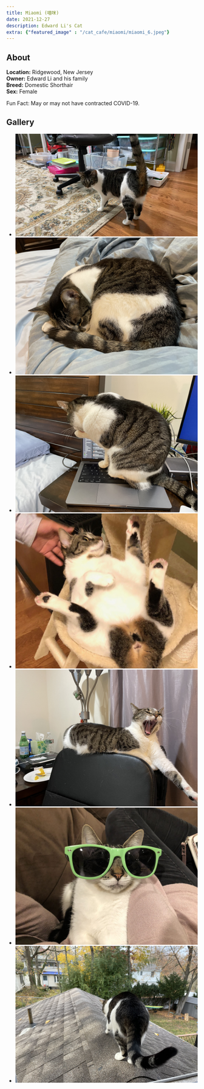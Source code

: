 ```yaml
---
title: Miaomi (喵咪)
date: 2021-12-27
description: Edward Li's Cat
extra: {"featured_image" : "/cat_cafe/miaomi/miaomi_6.jpeg"}
---
```


## About

**Location:** Ridgewood, New Jersey  
**Owner:** Edward Li and his family  
**Breed:** Domestic Shorthair  
**Sex:** Female  

Fun Fact: May or may not have contracted COVID-19.

<head>
<link rel="stylesheet" href="/cat_cafe/collage.css">
</head>

## Gallery
<ul class="columns">
  <li class="item"><img src="/cat_cafe/miaomi/miaomi_1.jpeg"></li>
  <li class="item"><img src="/cat_cafe/miaomi/miaomi_2.jpeg"></li>
  <li class="item"><img src="/cat_cafe/miaomi/miaomi_3.jpeg"></li>
  <li class="item"><img src="/cat_cafe/miaomi/miaomi_5.JPG"></li>
  <li class="item"><img src="/cat_cafe/miaomi/miaomi_4.jpeg"></li>
  <li class="item"><img src="/cat_cafe/miaomi/miaomi_0.jpeg"></li>
  <li class="item"><img src="/cat_cafe/miaomi/miaomi_7.jpeg"></li>
</ul>